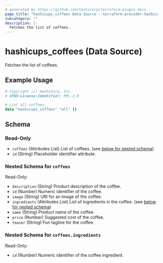 ```yaml
---
# generated by https://github.com/hashicorp/terraform-plugin-docs
page_title: "hashicups_coffees Data Source - terraform-provider-hashicups"
subcategory: ""
description: |-
  Fetches the list of coffees.
---
```


# hashicups_coffees (Data Source)

Fetches the list of coffees.

## Example Usage

```terraform
# Copyright (c) HashiCorp, Inc.
# SPDX-License-Identifier: MPL-2.0

# List all coffees.
data "hashicups_coffees" "all" {}
```

<!-- schema generated by tfplugindocs -->
## Schema

### Read-Only

- `coffees` (Attributes List) List of coffees. (see [below for nested schema](#nestedatt--coffees))
- `id` (String) Placeholder identifier attribute.

<a id="nestedatt--coffees"></a>
### Nested Schema for `coffees`

Read-Only:

- `description` (String) Product description of the coffee.
- `id` (Number) Numeric identifier of the coffee.
- `image` (String) URI for an image of the coffee.
- `ingredients` (Attributes List) List of ingredients in the coffee. (see [below for nested schema](#nestedatt--coffees--ingredients))
- `name` (String) Product name of the coffee.
- `price` (Number) Suggested cost of the coffee.
- `teaser` (String) Fun tagline for the coffee.

<a id="nestedatt--coffees--ingredients"></a>
### Nested Schema for `coffees.ingredients`

Read-Only:

- `id` (Number) Numeric identifier of the coffee ingredient.

